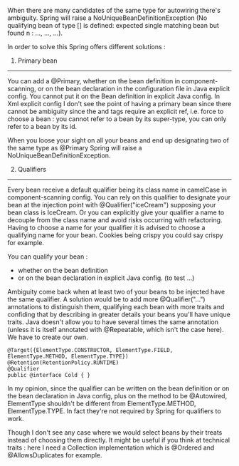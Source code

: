 When there are many candidates of the same type for autowiring there's ambiguity.
Spring will raise a NoUniqueBeanDefinitionException (No qualifying bean of type [] is defined: expected single matching bean but found n : ..., ..., ...).

In order to solve this Spring offers different solutions :

1. Primary bean
---------------
You can add a @Primary, whether on the bean definition in component-scanning, or on the bean declaration in the configuration file in Java explicit config.
You cannot put it on the Bean definition in explicit Java config.
In Xml explicit config I don't see the point of having a primary bean since there cannot be ambiguity since the <constructor-arg> and <property> tags require an explicit ref,
i.e. force to choose a bean : you cannot refer to a bean by its super-type, you can only refer to a bean by its id.

When you loose your sight on all your beans and end up designating two of the same type as @Primary Spring will raise a NoUniqueBeanDefinitionException.  

2. Qualifiers
-------------
Every bean receive a default qualifier being its class name in camelCase in component-scanning config.
You can rely on this qualifier to designate your bean at the injection point with @Qualifier("iceCream") supposing your bean class is IceCream.
Or you can explicitly give your qualifier a name to decouple from the class name and avoid risks occurring with refactoring.
Having to choose a name for your qualifier it is advised to choose a qualifying name for your bean. Cookies being crispy you could say crispy for example.

You can qualify your bean :
 - whether on the bean definition
 - or on the bean declaration in explicit Java config.
 (to test ...)

Ambiguity come back when at least two of your beans to be injected have the same qualifier.
A solution would be to add more @Qualifier("...") annotations to distinguish them, 
qualifying each bean with more traits and confiding that by describing in greater details your beans you'll have unique traits.
Java doesn't allow you to have several times the same annotation (unless it is itself annotated with @Repeatable, which isn't the case here). We have to create our own.
```
@Target({ElementType.CONSTRUCTOR, ElementType.FIELD, ElementType.METHOD, ElementType.TYPE})
@Retention(RetentionPolicy.RUNTIME)
@Qualifier
public @interface Cold { }
```
In my opinion, since the qualifier can be written on the bean definition or on the bean declaration in Java config,
plus on the method to be @Autowired, ElementType shouldn't be different from ElementType.METHOD, ElementType.TYPE. 
In fact they're not required by Spring for qualifiers to work.

Though I don't see any case where we would select beans by their treats instead of choosing them directly. 
It might be useful if you think at technical traits : here I need a Collection implementation which is @Ordered and @AllowsDuplicates for example. 
